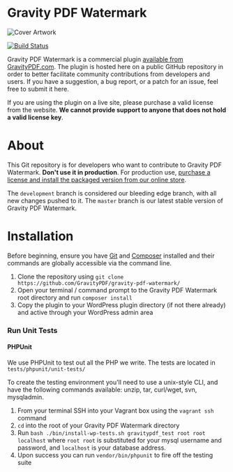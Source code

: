 Gravity PDF Watermark
==========================

![Cover Artwork](https://resources.gravitypdf.com/uploads/edd/2019/03/watermark-cover-artwork.png)

[![Build Status](https://travis-ci.org/GravityPDF/gravity-pdf-watermark.svg?branch=development)](https://travis-ci.org/GravityPDF/gravity-pdf-watermark)

Gravity PDF Watermark is a commercial plugin [available from GravityPDF.com](https://gravitypdf.com/shop/watermark-add-on/). The plugin is hosted here on a public GitHub repository in order to better facilitate community contributions from developers and users. If you have a suggestion, a bug report, or a patch for an issue, feel free to submit it here.

If you are using the plugin on a live site, please purchase a valid license from the website. **We cannot provide support to anyone that does not hold a valid license key**.

# About

This Git repository is for developers who want to contribute to Gravity PDF Watermark. **Don't use it in production**. For production use, [purchase a license and install the packaged version from our online store](https://gravitypdf.com/shop/watermark-add-on/).

The `development` branch is considered our bleeding edge branch, with all new changes pushed to it. The `master` branch is our latest stable version of Gravity PDF Watermark.

# Installation

Before beginning, ensure you have [Git](https://git-scm.com/) and [Composer](https://getcomposer.org/) installed and their commands are globally accessible via the command line.

1. Clone the repository using `git clone https://github.com/GravityPDF/gravity-pdf-watermark/`
1. Open your terminal / command prompt to the Gravity PDF Watermark root directory and run `composer install`
1. Copy the plugin to your WordPress plugin directory (if not there already) and active through your WordPress admin area

### Run Unit Tests

#### PHPUnit

We use PHPUnit to test out all the PHP we write. The tests are located in `tests/phpunit/unit-tests/`

To create the testing environment you'll need to use a unix-style CLI, and have the following commands available: unzip, tar, curl/wget, svn, mysqladmin.

1. From your terminal SSH into your Vagrant box using the `vagrant ssh` command
2. `cd` into the root of your Gravity PDF Watermark directory
3. Run `bash ./bin/install-wp-tests.sh gravitypdf_test root root localhost` where `root root` is substituted for your mysql username and password, and `localhost` is your database address.
4. Upon success you can run `vendor/bin/phpunit` to fire off the testing suite